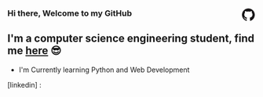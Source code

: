 ### Hi there, Welcome to my GitHub <img align="right" alt="GitHub" width="26px" src="https://raw.githubusercontent.com/github/explore/78df643247d429f6cc873026c0622819ad797942/topics/github/github.png" />

## I'm a computer science engineering student, find me [here](https://linkedin.com/in/chaitanya-thekkunja-aa0ba8195/) 😎

-   I'm Currently learning Python and Web Development

[linkedin] :
